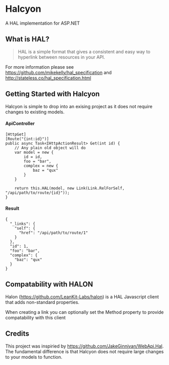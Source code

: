 # Halcyon
A HAL implementation for ASP.NET

## What is HAL?
> HAL is a simple format that gives a consistent and easy way to hyperlink between resources in your API.

For more information please see https://github.com/mikekelly/hal_specification and http://stateless.co/hal_specification.html  


## Getting Started with Halcyon
Halcyon is simple to drop into an exising project as it does not require changes to existing models.

#### ApiController

    [HttpGet]
    [Route("{int:id}")]
    public async Task<IHttpActionResult> Get(int id) {
        // Any plain old object will do
        var model = new {
            id = id,
            foo = "bar",
            complex = new {
                baz = "qux"
            }
        }

        return this.HAL(model, new Link(Link.RelForSelf, "/api/path/to/route/{id}"));
    }

#### Result

    {
      "_links": {
        "self": {
          "href": "/api/path/to/route/1"
        }
      },
      "id": 1,
      "foo": "bar",
      "complex": {
        "baz": "qux"
      }
    }

## Compatability with HALON
Halon (https://github.com/LeanKit-Labs/halon) is a HAL Javascript client that adds non-standard properties.

When creating a link you can optionally set the Method property to provide compatability with this client


## Credits
This project was inspiried by https://github.com/JakeGinnivan/WebApi.Hal. 
The fundamental difference is that Halcyon does not require large changes 
to your models to function.
